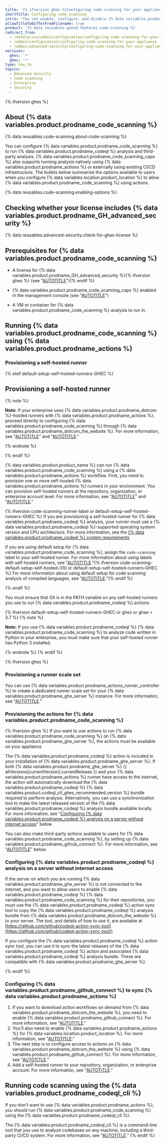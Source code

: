 ```yaml
---
title: '{% ifversion ghes %}Configuring code scanning for your appliance{% elsif default-setup-self-hosted-runners-GHEC %}Configuring self-hosted runners for code scanning in your enterprise{% endif %}'
shortTitle: Configuring code scanning
intro: 'You can enable, configure, and disable {% data variables.product.prodname_code_scanning %} for {% data variables.product.product_name %}{% ifversion default-setup-self-hosted-runners-GHEC %} without {% data variables.product.prodname_dotcom %}-hosted runners{% endif %}. {% data variables.product.prodname_code_scanning_caps %} allows users to scan code for vulnerabilities and errors.'
allowTitleToDifferFromFilename: true
product: '{% data reusables.gated-features.code-scanning %}'
redirect_from:
  - /enterprise/admin/configuration/configuring-code-scanning-for-your-appliance
  - /admin/configuration/configuring-code-scanning-for-your-appliance
  - /admin/advanced-security/configuring-code-scanning-for-your-appliance
versions:
  ghes: '*'
  ghec: '*'
type: how_to
topics:
  - Advanced Security
  - Code scanning
  - Enterprise
  - Security
---
```

<!--The CodeQL CLI man pages include a link to a section in this article. If you rename this article,
make sure that you also update the MS short link: https://aka.ms/code-scanning-docs/configuring-ghes.-->

{% ifversion ghes %}

## About {% data variables.product.prodname_code_scanning %}

{% data reusables.code-scanning.about-code-scanning %}

You can configure {% data variables.product.prodname_code_scanning %} to run {% data variables.product.prodname_codeql %} analysis and third-party analysis. {% data variables.product.prodname_code_scanning_caps %} also supports running analysis natively using {% data variables.product.prodname_actions %} or externally using existing CI/CD infrastructure. The bullets below summarize the options available to users when you configure {% data variables.location.product_location %} to allow {% data variables.product.prodname_code_scanning %} using actions.

{% data reusables.code-scanning.enabling-options %}

## Checking whether your license includes {% data variables.product.prodname_GH_advanced_security %}

{% data reusables.advanced-security.check-for-ghas-license %}

## Prerequisites for {% data variables.product.prodname_code_scanning %}

- A license for {% data variables.product.prodname_GH_advanced_security %}{% ifversion ghes %} (see "[AUTOTITLE](/billing/managing-billing-for-github-advanced-security/about-billing-for-github-advanced-security)"){% endif %}

- {% data variables.product.prodname_code_scanning_caps %} enabled in the management console (see "[AUTOTITLE](/admin/code-security/managing-github-advanced-security-for-your-enterprise/enabling-github-advanced-security-for-your-enterprise)")

- A VM or container for {% data variables.product.prodname_code_scanning %} analysis to run in.

<!-- Anchor to maintain the CodeQL CLI manual pages link: https://aka.ms/code-scanning-docs/configuring-ghes -->

<a name="running-code-scanning-using-github-actions"></a>

## Running {% data variables.product.prodname_code_scanning %} using {% data variables.product.prodname_actions %}

### Provisioning a self-hosted runner

{% elsif default-setup-self-hosted-runners-GHEC %}

## Provisioning a self-hosted runner

{% note %}

**Note:** If your enterprise uses {% data variables.product.prodname_dotcom %}-hosted runners with {% data variables.product.prodname_actions %}, proceed directly to configuring {% data variables.product.prodname_code_scanning %} through {% data variables.product.prodname_dotcom_the_website %}. For more information, see "[AUTOTITLE](/code-security/code-scanning/enabling-code-scanning/configuring-default-setup-for-code-scanning)" and "[AUTOTITLE](/code-security/code-scanning/enabling-code-scanning/configuring-default-setup-for-code-scanning-at-scale)."

{% endnote %}

{% endif %}

{% data variables.product.product_name %} can run {% data variables.product.prodname_code_scanning %} using a {% data variables.product.prodname_actions %} workflow. First, you need to provision one or more self-hosted {% data variables.product.prodname_actions %} runners in your environment. You can provision self-hosted runners at the repository, organization, or enterprise account level. For more information, see "[AUTOTITLE](/actions/hosting-your-own-runners/managing-self-hosted-runners/about-self-hosted-runners)" and "[AUTOTITLE](/actions/hosting-your-own-runners/managing-self-hosted-runners/adding-self-hosted-runners)."

{% ifversion code-scanning-runner-label or default-setup-self-hosted-runners-GHEC %}
If you are provisioning a self-hosted runner for {% data variables.product.prodname_codeql %} analysis, your runner must use a {% data variables.product.prodname_codeql %}-supported operating system version and CPU architecture. For more information, see the [{% data variables.product.prodname_codeql %} system requirements](https://codeql.github.com/docs/codeql-overview/system-requirements/).

If you are using default setup for {% data variables.product.prodname_code_scanning %}, assign the `code-scanning` label to your self-hosted runner. For more information about using labels with self-hosted runners, see "[AUTOTITLE](/actions/hosting-your-own-runners/managing-self-hosted-runners/using-labels-with-self-hosted-runners)."{% ifversion code-scanning-default-setup-self-hosted-310 or default-setup-self-hosted-runners-GHEC %} For more information about using default setup for code scanning analysis of compiled languages, see "[AUTOTITLE](/code-security/code-scanning/automatically-scanning-your-code-for-vulnerabilities-and-errors/codeql-code-scanning-for-compiled-languages)."{% endif %}

{% endif %}

You must ensure that Git is in the PATH variable on any self-hosted runners you use to run {% data variables.product.prodname_codeql %} actions.

{% ifversion default-setup-self-hosted-runners-GHEC or ghes or ghae > 3.7 %}
{% note %}

**Note:** If you use {% data variables.product.prodname_codeql %} {% data variables.product.prodname_code_scanning %} to analyze code written in Python in your enterprise, you must make sure that your self-hosted runner has Python 3 installed.

{% endnote %}
{% endif %}

{% ifversion ghes %}

### Provisioning a runner scale set

You can use {% data variables.product.prodname_actions_runner_controller %} to create a dedicated runner scale set for your {% data variables.product.prodname_ghe_server %} instance. For more information, see "[AUTOTITLE](/enterprise-server@latest/actions/hosting-your-own-runners/managing-self-hosted-runners-with-actions-runner-controller/deploying-runner-scale-sets-with-actions-runner-controller#using-arc-with-dependabot-and-code-scanning)."

### Provisioning the actions for {% data variables.product.prodname_code_scanning %}

{% ifversion ghes %}
If you want to use actions to run {% data variables.product.prodname_code_scanning %} on {% data variables.product.prodname_ghe_server %}, the actions must be available on your appliance.

The {% data variables.product.prodname_codeql %} action is included in your installation of {% data variables.product.prodname_ghe_server %}. If both {% data variables.product.prodname_ghe_server %} {{ allVersions[currentVersion].currentRelease }} and your {% data variables.product.prodname_actions %} runner have access to the internet, the action will automatically download the {% data variables.product.prodname_codeql %} {% data variables.product.codeql_cli_ghes_recommended_version %} bundle required to perform analysis. Alternatively, you can use a synchronization tool to make the latest released version of the {% data variables.product.prodname_codeql %} analysis bundle available locally. For more information, see "[Configuring {% data variables.product.prodname_codeql %} analysis on a server without internet access](#configuring-codeql-analysis-on-a-server-without-internet-access)" below.

You can also make third-party actions available to users for {% data variables.product.prodname_code_scanning %}, by setting up {% data variables.product.prodname_github_connect %}. For more information, see "[AUTOTITLE](/admin/code-security/managing-github-advanced-security-for-your-enterprise/configuring-code-scanning-for-your-appliance#configuring-github-connect-to-sync-github-actions)" below.

### Configuring {% data variables.product.prodname_codeql %} analysis on a server without internet access

If the server on which you are running {% data variables.product.prodname_ghe_server %} is not connected to the internet, and you want to allow users to enable {% data variables.product.prodname_codeql %} {% data variables.product.prodname_code_scanning %} for their repositories, you must use the {% data variables.product.prodname_codeql %} action sync tool to copy the {% data variables.product.prodname_codeql %} analysis bundle from {% data variables.product.prodname_dotcom_the_website %} to your server. The tool, and details of how to use it, are available at [https://github.com/github/codeql-action-sync-tool](https://github.com/github/codeql-action-sync-tool/).

If you configure the {% data variables.product.prodname_codeql %} action sync tool, you can use it to sync the latest releases of the {% data variables.product.prodname_codeql %} action and associated {% data variables.product.prodname_codeql %} analysis bundle. These are compatible with {% data variables.product.prodname_ghe_server %}.

{% endif %}

### Configuring {% data variables.product.prodname_github_connect %} to sync {% data variables.product.prodname_actions %}

1. If you want to download action workflows on demand from {% data variables.product.prodname_dotcom_the_website %}, you need to enable {% data variables.product.prodname_github_connect %}. For more information, see "[AUTOTITLE](/admin/configuration/configuring-github-connect/managing-github-connect#enabling-github-connect)."
1. You'll also need to enable {% data variables.product.prodname_actions %} for {% data variables.location.product_location %}. For more information, see "[AUTOTITLE](/admin/github-actions/getting-started-with-github-actions-for-your-enterprise/getting-started-with-github-actions-for-github-enterprise-server)."
1. The next step is to configure access to actions on {% data variables.product.prodname_dotcom_the_website %} using {% data variables.product.prodname_github_connect %}. For more information, see "[AUTOTITLE](/admin/github-actions/managing-access-to-actions-from-githubcom/enabling-automatic-access-to-githubcom-actions-using-github-connect)."
1. Add a self-hosted runner to your repository, organization, or enterprise account. For more information, see "[AUTOTITLE](/actions/hosting-your-own-runners/managing-self-hosted-runners/adding-self-hosted-runners)."

## Running code scanning using the {% data variables.product.prodname_codeql_cli %}

If you don't want to use {% data variables.product.prodname_actions %}, you should run {% data variables.product.prodname_code_scanning %} using the {% data variables.product.prodname_codeql_cli %}.

The {% data variables.product.prodname_codeql_cli %} is a command-line tool that you use to analyze codebases on any machine, including a third-party CI/CD system. For more information, see "[AUTOTITLE](/code-security/code-scanning/integrating-with-code-scanning/using-code-scanning-with-your-existing-ci-system)."
{% endif %}
